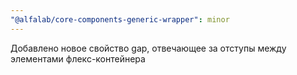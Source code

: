 ```yaml
---
"@alfalab/core-components-generic-wrapper": minor
---
```


Добавлено новое свойство gap, отвечающее за отступы между элементами флекс-контейнера
